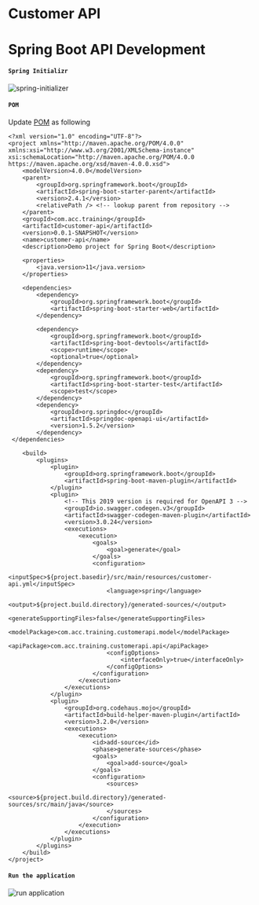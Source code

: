 # Customer API

# Spring Boot API Development

#### **`Spring Initializr`**
![spring-initializer](https://github.com/acc-trainings/customer-api/blob/main/img/spring-initializer.gif)

#### **`POM`**
Update [POM](https://maven.apache.org/guides/introduction/introduction-to-the-pom.html#:~:text=A%20Project%20Object%20Model%20or,default%20values%20for%20most%20projects.) as following
```
<?xml version="1.0" encoding="UTF-8"?>
<project xmlns="http://maven.apache.org/POM/4.0.0" xmlns:xsi="http://www.w3.org/2001/XMLSchema-instance" xsi:schemaLocation="http://maven.apache.org/POM/4.0.0 https://maven.apache.org/xsd/maven-4.0.0.xsd">
	<modelVersion>4.0.0</modelVersion>
	<parent>
		<groupId>org.springframework.boot</groupId>
		<artifactId>spring-boot-starter-parent</artifactId>
		<version>2.4.1</version>
		<relativePath /> <!-- lookup parent from repository -->
	</parent>
	<groupId>com.acc.training</groupId>
	<artifactId>customer-api</artifactId>
	<version>0.0.1-SNAPSHOT</version>
	<name>customer-api</name>
	<description>Demo project for Spring Boot</description>

	<properties>
		<java.version>11</java.version>
	</properties>

	<dependencies>
		<dependency>
			<groupId>org.springframework.boot</groupId>
			<artifactId>spring-boot-starter-web</artifactId>
		</dependency>

		<dependency>
			<groupId>org.springframework.boot</groupId>
			<artifactId>spring-boot-devtools</artifactId>
			<scope>runtime</scope>
			<optional>true</optional>
		</dependency>
		<dependency>
			<groupId>org.springframework.boot</groupId>
			<artifactId>spring-boot-starter-test</artifactId>
			<scope>test</scope>
		</dependency>
		<dependency>
			<groupId>org.springdoc</groupId>
			<artifactId>springdoc-openapi-ui</artifactId>
			<version>1.5.2</version>
		</dependency>
 </dependencies>

	<build>
		<plugins>
			<plugin>
				<groupId>org.springframework.boot</groupId>
				<artifactId>spring-boot-maven-plugin</artifactId>
			</plugin>
			<plugin>
				<!-- This 2019 version is required for OpenAPI 3 -->
				<groupId>io.swagger.codegen.v3</groupId>
				<artifactId>swagger-codegen-maven-plugin</artifactId>
				<version>3.0.24</version>
				<executions>
					<execution>
						<goals>
							<goal>generate</goal>
						</goals>
						<configuration>
							<inputSpec>${project.basedir}/src/main/resources/customer-api.yml</inputSpec>
							<language>spring</language>
							<output>${project.build.directory}/generated-sources/</output>
							<generateSupportingFiles>false</generateSupportingFiles>
							<modelPackage>com.acc.training.customerapi.model</modelPackage>
							<apiPackage>com.acc.training.customerapi.api</apiPackage>
							<configOptions>
								<interfaceOnly>true</interfaceOnly>
							</configOptions>
						</configuration>
					</execution>
				</executions>
			</plugin>
			<plugin>
				<groupId>org.codehaus.mojo</groupId>
				<artifactId>build-helper-maven-plugin</artifactId>
				<version>3.2.0</version>
				<executions>
					<execution>
						<id>add-source</id>
						<phase>generate-sources</phase>
						<goals>
							<goal>add-source</goal>
						</goals>
						<configuration>
							<sources>
								<source>${project.build.directory}/generated-sources/src/main/java</source>
							</sources>
						</configuration>
					</execution>
				</executions>
			</plugin>
		</plugins>
	</build>
</project>
```

#### **`Run the application`**
![run application](https://github.com/acc-trainings/customer-api/blob/main/img/run-spring.gif)




